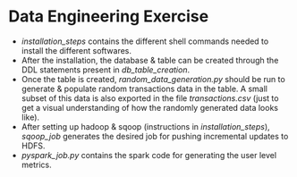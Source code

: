 # Data Engineering Exercise

- *installation_steps* contains the different shell commands needed to install the different softwares.
- After the installation, the database & table can be created through the DDL statements present in *db_table_creation*.
- Once the table is created, *random_data_generation.py* should be run to generate & populate random transactions data in the table. A small subset of this data is also exported in the file *transactions.csv* (just to get a visual understanding of how the randomly generated data looks like).
- After setting up hadoop & sqoop (instructions in *installation_steps*), *sqoop_job* generates the desired job for pushing incremental updates to HDFS.
- *pyspark_job.py* contains the spark code for generating the user level metrics.
